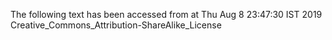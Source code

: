 The following text has been accessed from at Thu Aug 8 23:47:30 IST 2019
Creative_Commons_Attribution-ShareAlike_License
